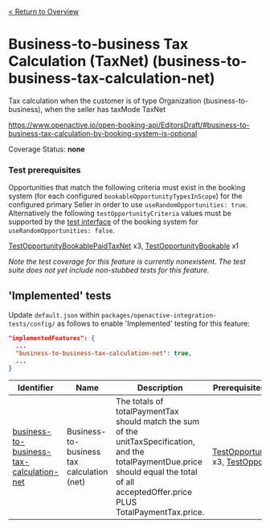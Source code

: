 [< Return to Overview](../../README.md)
# Business-to-business Tax Calculation (TaxNet) (business-to-business-tax-calculation-net)

Tax calculation when the customer is of type Organization (business-to-business), when the seller has taxMode TaxNet


https://www.openactive.io/open-booking-api/EditorsDraft/#business-to-business-tax-calculation-by-booking-system-is-optional

Coverage Status: **none**
### Test prerequisites
Opportunities that match the following criteria must exist in the booking system (for each configured `bookableOpportunityTypesInScope`) for the configured primary Seller in order to use `useRandomOpportunities: true`. Alternatively the following `testOpportunityCriteria` values must be supported by the [test interface](https://openactive.io/test-interface/) of the booking system for `useRandomOpportunities: false`.

[TestOpportunityBookablePaidTaxNet](https://openactive.io/test-interface#TestOpportunityBookablePaidTaxNet) x3, [TestOpportunityBookable](https://openactive.io/test-interface#TestOpportunityBookable) x1

*Note the test coverage for this feature is currently nonexistent. The test suite does not yet include non-stubbed tests for this feature.*


## 'Implemented' tests

Update `default.json` within `packages/openactive-integration-tests/config/` as follows to enable 'Implemented' testing for this feature:

```json
"implementedFeatures": {
  ...
  "business-to-business-tax-calculation-net": true,
  ...
}
```

| Identifier | Name | Description | Prerequisites per Opportunity Type |
|------------|------|-------------|---------------|
| [business-to-business-tax-calculation-net](./implemented/business-to-business-tax-calculation-net-test.js) | Business-to-business tax calculation (net) | The totals of totalPaymentTax should match the sum of the unitTaxSpecification, and the totalPaymentDue.price should equal the total of all acceptedOffer.price PLUS TotalPaymentTax.price. | [TestOpportunityBookablePaidTaxNet](https://openactive.io/test-interface#TestOpportunityBookablePaidTaxNet) x3, [TestOpportunityBookable](https://openactive.io/test-interface#TestOpportunityBookable) x1 |


